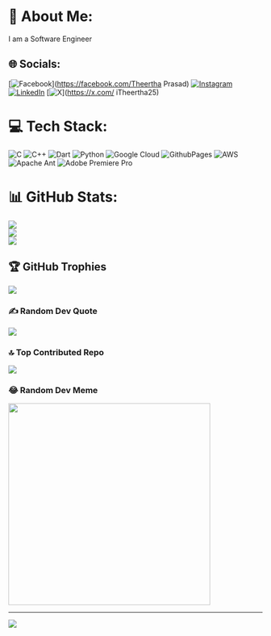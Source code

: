 # 💫 About Me:
I am a Software Engineer


## 🌐 Socials:
[![Facebook](https://img.shields.io/badge/Facebook-%231877F2.svg?logo=Facebook&logoColor=white)](https://facebook.com/Theertha Prasad) [![Instagram](https://img.shields.io/badge/Instagram-%23E4405F.svg?logo=Instagram&logoColor=white)](https://instagram.com/itheertha_prasad) [![LinkedIn](https://img.shields.io/badge/LinkedIn-%230077B5.svg?logo=linkedin&logoColor=white)](https://www.linkedin.com/in/theertha25) [![X](https://img.shields.io/badge/X-black.svg?logo=X&logoColor=white)](https://x.com/ iTheertha25) 

# 💻 Tech Stack:
![C](https://img.shields.io/badge/c-%2300599C.svg?style=flat&logo=c&logoColor=white) ![C++](https://img.shields.io/badge/c++-%2300599C.svg?style=flat&logo=c%2B%2B&logoColor=white) ![Dart](https://img.shields.io/badge/dart-%230175C2.svg?style=flat&logo=dart&logoColor=white) ![Python](https://img.shields.io/badge/python-3670A0?style=flat&logo=python&logoColor=ffdd54) ![Google Cloud](https://img.shields.io/badge/GoogleCloud-%234285F4.svg?style=flat&logo=google-cloud&logoColor=white) ![GithubPages](https://img.shields.io/badge/github%20pages-121013?style=flat&logo=github&logoColor=white) ![AWS](https://img.shields.io/badge/AWS-%23FF9900.svg?style=flat&logo=amazon-aws&logoColor=white) ![Apache Ant](https://img.shields.io/badge/Apache%20Ant-A81C7D?style=flat&logo=Apache%20Ant&logoColor=white) ![Adobe Premiere Pro](https://img.shields.io/badge/Adobe%20Premiere%20Pro-9999FF.svg?style=flat&logo=Adobe%20Premiere%20Pro&logoColor=white)
# 📊 GitHub Stats:
![](https://github-readme-stats.vercel.app/api?username=Theerthaprasad25&theme=default&hide_border=true&include_all_commits=true&count_private=false)<br/>
![](https://github-readme-streak-stats.herokuapp.com/?user=Theerthaprasad25&theme=default&hide_border=true)<br/>
![](https://github-readme-stats.vercel.app/api/top-langs/?username=Theerthaprasad25&theme=default&hide_border=true&include_all_commits=true&count_private=false&layout=compact)

## 🏆 GitHub Trophies
![](https://github-profile-trophy.vercel.app/?username=Theerthaprasad25&theme=radical&no-frame=false&no-bg=true&margin-w=4)

### ✍️ Random Dev Quote
![](https://quotes-github-readme.vercel.app/api?type=horizontal&theme=radical)

### 🔝 Top Contributed Repo
![](https://github-contributor-stats.vercel.app/api?username=Theerthaprasad25&limit=5&theme=juicyfresh&combine_all_yearly_contributions=true)

### 😂 Random Dev Meme
<img src='https://randommeme-five.vercel.app/' style="height: 400px;"/>

---
[![](https://visitcount.itsvg.in/api?id=Theerthaprasad25&icon=0&color=8)](https://visitcount.itsvg.in)

<!-- Proudly created with GPRM ( https://gprm.itsvg.in ) -->
